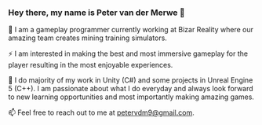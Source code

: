 ### Hey there, my name is Peter van der Merwe 👋

🔭 I am a gameplay programmer currently working at Bizar Reality where our amazing team creates mining training simulators.

⚡ I am interested in making the best and most immersive gameplay for the player resulting in the most enjoyable experiences. 

🌱 I do majority of my work in Unity (C#) and some projects in Unreal Engine 5 (C++). I am passionate about what I do everyday and always look forward to new learning opportunities and most importantly making amazing games.

📫 Feel free to reach out to me at petervdm9@gmail.com.

<!--
**SpitfireMK10/SpitfireMK10** is a ✨ _special_ ✨ repository because its `README.md` (this file) appears on your GitHub profile.

Here are some ideas to get you started:

- 🔭 I’m currently working on ...
- 🌱 I’m currently learning ...
- 👯 I’m looking to collaborate on ...
- 🤔 I’m looking for help with ...
- 💬 Ask me about ...
- 📫 How to reach me: ...
- 😄 Pronouns: ...
- ⚡ Fun fact: ...
-->
